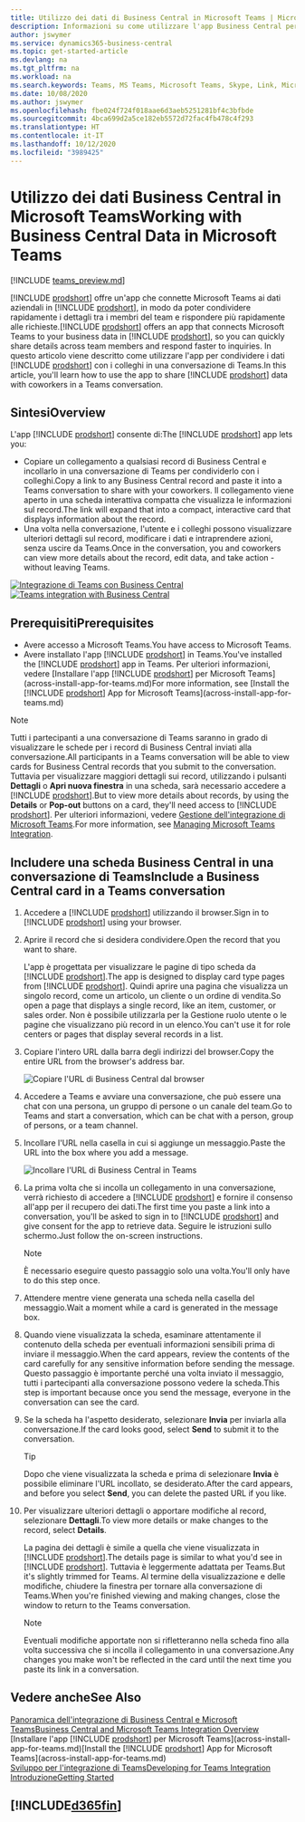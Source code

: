 ```yaml
---
title: Utilizzo dei dati di Business Central in Microsoft Teams | Microsoft Docs
description: Informazioni su come utilizzare l'app Business Central per Microsoft Teams.
author: jswymer
ms.service: dynamics365-business-central
ms.topic: get-started-article
ms.devlang: na
ms.tgt_pltfrm: na
ms.workload: na
ms.search.keywords: Teams, MS Teams, Microsoft Teams, Skype, Link, Microsoft 365, collaborate, collaboration, teamwork
ms.date: 10/08/2020
ms.author: jswymer
ms.openlocfilehash: fbe024f724f018aae6d3aeb5251281bf4c3bfbde
ms.sourcegitcommit: 4bca699d2a5ce182eb5572d72fac4fb478c4f293
ms.translationtype: HT
ms.contentlocale: it-IT
ms.lasthandoff: 10/12/2020
ms.locfileid: "3989425"
---
```

# <a name="working-with-business-central-data-in-microsoft-teams"></a><span data-ttu-id="7617d-103">Utilizzo dei dati Business Central in Microsoft Teams</span><span class="sxs-lookup"><span data-stu-id="7617d-103">Working with Business Central Data in Microsoft Teams</span></span>

[!INCLUDE [teams_preview.md](includes/teams_preview.md)]

<span data-ttu-id="7617d-104">[!INCLUDE [prodshort](includes/prodshort.md)] offre un'app che connette Microsoft Teams ai dati aziendali in [!INCLUDE [prodshort](includes/prodshort.md)], in modo da poter condividere rapidamente i dettagli tra i membri del team e rispondere più rapidamente alle richieste.</span><span class="sxs-lookup"><span data-stu-id="7617d-104">[!INCLUDE [prodshort](includes/prodshort.md)] offers an app that connects Microsoft Teams to your business data in [!INCLUDE [prodshort](includes/prodshort.md)], so you can quickly share details across team members and respond faster to inquiries.</span></span> <span data-ttu-id="7617d-105">In questo articolo viene descritto come utilizzare l'app per condividere i dati [!INCLUDE [prodshort](includes/prodshort.md)] con i colleghi in una conversazione di Teams.</span><span class="sxs-lookup"><span data-stu-id="7617d-105">In this article, you'll learn how to use the app to share [!INCLUDE [prodshort](includes/prodshort.md)] data with coworkers in a Teams conversation.</span></span>

## <a name="overview"></a><span data-ttu-id="7617d-106">Sintesi</span><span class="sxs-lookup"><span data-stu-id="7617d-106">Overview</span></span>

<span data-ttu-id="7617d-107">L'app [!INCLUDE [prodshort](includes/prodshort.md)] consente di:</span><span class="sxs-lookup"><span data-stu-id="7617d-107">The [!INCLUDE [prodshort](includes/prodshort.md)] app lets you:</span></span>

- <span data-ttu-id="7617d-108">Copiare un collegamento a qualsiasi record di Business Central e incollarlo in una conversazione di Teams per condividerlo con i colleghi.</span><span class="sxs-lookup"><span data-stu-id="7617d-108">Copy a link to any Business Central record and paste it into a Teams conversation to share with your coworkers.</span></span> <span data-ttu-id="7617d-109">Il collegamento viene aperto in una scheda interattiva compatta che visualizza le informazioni sul record.</span><span class="sxs-lookup"><span data-stu-id="7617d-109">The link will expand that into a compact, interactive card that displays information about the record.</span></span>
- <span data-ttu-id="7617d-110">Una volta nella conversazione, l'utente e i colleghi possono visualizzare ulteriori dettagli sul record, modificare i dati e intraprendere azioni, senza uscire da Teams.</span><span class="sxs-lookup"><span data-stu-id="7617d-110">Once in the conversation, you and coworkers can view more details about the record, edit data, and take action - without leaving Teams.</span></span>

<span data-ttu-id="7617d-111">[![Integrazione di Teams con Business Central](media/teams-intro-v3.png)](media/teams-intro-v3.png#lightbox)</span><span class="sxs-lookup"><span data-stu-id="7617d-111">[![Teams integration with Business Central](media/teams-intro-v3.png)](media/teams-intro-v3.png#lightbox)</span></span>

## <a name="prerequisites"></a><span data-ttu-id="7617d-112">Prerequisiti</span><span class="sxs-lookup"><span data-stu-id="7617d-112">Prerequisites</span></span>

- <span data-ttu-id="7617d-113">Avere accesso a Microsoft Teams.</span><span class="sxs-lookup"><span data-stu-id="7617d-113">You have access to Microsoft Teams.</span></span>
- <span data-ttu-id="7617d-114">Avere installato l'app [!INCLUDE [prodshort](includes/prodshort.md)] in Teams.</span><span class="sxs-lookup"><span data-stu-id="7617d-114">You've installed the [!INCLUDE [prodshort](includes/prodshort.md)] app in Teams.</span></span> <span data-ttu-id="7617d-115">Per ulteriori informazioni, vedere [Installare l'app [!INCLUDE [prodshort](includes/prodshort.md)] per Microsoft Teams](across-install-app-for-teams.md)</span><span class="sxs-lookup"><span data-stu-id="7617d-115">For more information, see [Install the [!INCLUDE [prodshort](includes/prodshort.md)] App for Microsoft Teams](across-install-app-for-teams.md)</span></span>

> [!NOTE]
> <span data-ttu-id="7617d-116">Tutti i partecipanti a una conversazione di Teams saranno in grado di visualizzare le schede per i record di Business Central inviati alla conversazione.</span><span class="sxs-lookup"><span data-stu-id="7617d-116">All participants in a Teams conversation will be able to view cards for Business Central records that you submit to the conversation.</span></span> <span data-ttu-id="7617d-117">Tuttavia per visualizzare maggiori dettagli sui record, utilizzando i pulsanti **Dettagli** o **Apri nuova finestra** in una scheda, sarà necessario accedere a [!INCLUDE [prodshort](includes/prodshort.md)].</span><span class="sxs-lookup"><span data-stu-id="7617d-117">But to view more details about records, by using the **Details** or **Pop-out** buttons on a card, they'll need access to [!INCLUDE [prodshort](includes/prodshort.md)].</span></span> <span data-ttu-id="7617d-118">Per ulteriori informazioni, vedere [Gestione dell'integrazione di Microsoft Teams](admin-teams-integration.md#minimum-requirements-1).</span><span class="sxs-lookup"><span data-stu-id="7617d-118">For more information, see [Managing Microsoft Teams Integration](admin-teams-integration.md#minimum-requirements-1).</span></span>
<!--
- People You and your coworkers have the following permissions in [!INCLUDE [prodshort](includes/prodshort.md)]
  - To paste a [!INCLUDE [prodshort](includes/prodshort.md)] link into a Teams conversation and have it expand into a card, you have to have at least permission to view the page and its data.
  - Once a card is submitted into a conversation, any user in that conversation can view that card without having permission to Business Central.
  - For other users to view more details from card, they must also have view permission, as a minimum, to the page and its data. If they want to change data, they'll need modify permissions.

  Setting up permissions is typically done by an administrator. For more information, see [Managing Microsoft Teams Integration](admin-teams-integration.md).-->

## <a name="include-a-business-central-card-in-a-teams-conversation"></a><span data-ttu-id="7617d-119">Includere una scheda Business Central in una conversazione di Teams</span><span class="sxs-lookup"><span data-stu-id="7617d-119">Include a Business Central card in a Teams conversation</span></span>

1. <span data-ttu-id="7617d-120">Accedere a [!INCLUDE [prodshort](includes/prodshort.md)] utilizzando il browser.</span><span class="sxs-lookup"><span data-stu-id="7617d-120">Sign in to [!INCLUDE [prodshort](includes/prodshort.md)] using your browser.</span></span>
2. <span data-ttu-id="7617d-121">Aprire il record che si desidera condividere.</span><span class="sxs-lookup"><span data-stu-id="7617d-121">Open the record that you want to share.</span></span>

    <span data-ttu-id="7617d-122">L'app è progettata per visualizzare le pagine di tipo scheda da [!INCLUDE [prodshort](includes/prodshort.md)].</span><span class="sxs-lookup"><span data-stu-id="7617d-122">The app is designed to display card type pages from [!INCLUDE [prodshort](includes/prodshort.md)].</span></span> <span data-ttu-id="7617d-123">Quindi aprire una pagina che visualizza un singolo record, come un articolo, un cliente o un ordine di vendita.</span><span class="sxs-lookup"><span data-stu-id="7617d-123">So open a page that displays a single record, like an item, customer, or sales order.</span></span> <span data-ttu-id="7617d-124">Non è possibile utilizzarla per la Gestione ruolo utente o le pagine che visualizzano più record in un elenco.</span><span class="sxs-lookup"><span data-stu-id="7617d-124">You can't use it for role centers or pages that display several records in a list.</span></span>

3. <span data-ttu-id="7617d-125">Copiare l'intero URL dalla barra degli indirizzi del browser.</span><span class="sxs-lookup"><span data-stu-id="7617d-125">Copy the entire URL from the browser's address bar.</span></span>

   ![Copiare l'URL di Business Central dal browser](media/teams-url.png)
4. <span data-ttu-id="7617d-127">Accedere a Teams e avviare una conversazione, che può essere una chat con una persona, un gruppo di persone o un canale del team.</span><span class="sxs-lookup"><span data-stu-id="7617d-127">Go to Teams and start a conversation, which can be chat with a person, group of persons, or a team channel.</span></span>

    <!--Teams imposes a few limitations here eg. you cannot unfurl a link during a Voice/Video call :/ We should probably only mention this in a Troubleshooting section (and i hope it will also be fixed soon)-->
5. <span data-ttu-id="7617d-128">Incollare l'URL nella casella in cui si aggiunge un messaggio.</span><span class="sxs-lookup"><span data-stu-id="7617d-128">Paste the URL into the box where you add a message.</span></span>

   ![Incollare l'URL di Business Central in Teams](media/teams-paste-url.png)
6. <span data-ttu-id="7617d-130">La prima volta che si incolla un collegamento in una conversazione, verrà richiesto di accedere a [!INCLUDE [prodshort](includes/prodshort.md)] e fornire il consenso all'app per il recupero dei dati.</span><span class="sxs-lookup"><span data-stu-id="7617d-130">The first time you paste a link into a conversation, you'll be asked to sign in to [!INCLUDE [prodshort](includes/prodshort.md)] and give consent for the app to retrieve data.</span></span> <span data-ttu-id="7617d-131">Seguire le istruzioni sullo schermo.</span><span class="sxs-lookup"><span data-stu-id="7617d-131">Just follow the on-screen instructions.</span></span>

    > [!NOTE]
    > <span data-ttu-id="7617d-132">È necessario eseguire questo passaggio solo una volta.</span><span class="sxs-lookup"><span data-stu-id="7617d-132">You'll only have to do this step once.</span></span>

7. <span data-ttu-id="7617d-133">Attendere mentre viene generata una scheda nella casella del messaggio.</span><span class="sxs-lookup"><span data-stu-id="7617d-133">Wait a moment while a card is generated in the message box.</span></span>

8. <span data-ttu-id="7617d-134">Quando viene visualizzata la scheda, esaminare attentamente il contenuto della scheda per eventuali informazioni sensibili prima di inviare il messaggio.</span><span class="sxs-lookup"><span data-stu-id="7617d-134">When the card appears, review the contents of the card carefully for any sensitive information before sending the message.</span></span> <span data-ttu-id="7617d-135">Questo passaggio è importante perché una volta inviato il messaggio, tutti i partecipanti alla conversazione possono vedere la scheda.</span><span class="sxs-lookup"><span data-stu-id="7617d-135">This step is important because once you send the message, everyone in the conversation can see the card.</span></span>

9. <span data-ttu-id="7617d-136">Se la scheda ha l'aspetto desiderato, selezionare **Invia** per inviarla alla conversazione.</span><span class="sxs-lookup"><span data-stu-id="7617d-136">If the card looks good, select **Send** to submit it to the conversation.</span></span>

    > [!TIP]
    > <span data-ttu-id="7617d-137">Dopo che viene visualizzata la scheda e prima di selezionare **Invia** è possibile eliminare l'URL incollato, se desiderato.</span><span class="sxs-lookup"><span data-stu-id="7617d-137">After the card appears, and before you select **Send**, you can delete the pasted URL if you like.</span></span>

10. <span data-ttu-id="7617d-138">Per visualizzare ulteriori dettagli o apportare modifiche al record, selezionare **Dettagli**.</span><span class="sxs-lookup"><span data-stu-id="7617d-138">To view more details or make changes to the record, select **Details**.</span></span>

    <span data-ttu-id="7617d-139">La pagina dei dettagli è simile a quella che viene visualizzata in [!INCLUDE [prodshort](includes/prodshort.md)].</span><span class="sxs-lookup"><span data-stu-id="7617d-139">The details page is similar to what you'd see in [!INCLUDE [prodshort](includes/prodshort.md)].</span></span> <span data-ttu-id="7617d-140">Tuttavia è leggermente adattata per Teams.</span><span class="sxs-lookup"><span data-stu-id="7617d-140">But it's slightly trimmed for Teams.</span></span> <span data-ttu-id="7617d-141">Al termine della visualizzazione e delle modifiche, chiudere la finestra per tornare alla conversazione di Teams.</span><span class="sxs-lookup"><span data-stu-id="7617d-141">When you're finished viewing and making changes, close the window to return to the Teams conversation.</span></span>

    > [!NOTE]
    > <span data-ttu-id="7617d-142">Eventuali modifiche apportate non si rifletteranno nella scheda fino alla volta successiva che si incolla il collegamento in una conversazione.</span><span class="sxs-lookup"><span data-stu-id="7617d-142">Any changes you make won't be reflected in the card until the next time you paste its link in a conversation.</span></span>

## <a name="see-also"></a><span data-ttu-id="7617d-143">Vedere anche</span><span class="sxs-lookup"><span data-stu-id="7617d-143">See Also</span></span>

[<span data-ttu-id="7617d-144">Panoramica dell'integrazione di Business Central e Microsoft Teams</span><span class="sxs-lookup"><span data-stu-id="7617d-144">Business Central and Microsoft Teams Integration Overview</span></span>](across-teams-overview.md)  
<span data-ttu-id="7617d-145">[Installare l'app [!INCLUDE [prodshort](includes/prodshort.md)] per Microsoft Teams](across-install-app-for-teams.md)</span><span class="sxs-lookup"><span data-stu-id="7617d-145">[Install the [!INCLUDE [prodshort](includes/prodshort.md)] App for Microsoft Teams](across-install-app-for-teams.md)</span></span>  
[<span data-ttu-id="7617d-146">Sviluppo per l'integrazione di Teams</span><span class="sxs-lookup"><span data-stu-id="7617d-146">Developing for Teams Integration</span></span>](/dynamics365/business-central/dev-itpro/developer/devenv-develop-for-teams)  
[<span data-ttu-id="7617d-147">Introduzione</span><span class="sxs-lookup"><span data-stu-id="7617d-147">Getting Started</span></span>](product-get-started.md)  

## [!INCLUDE[d365fin](includes/free_trial_md.md)]  
